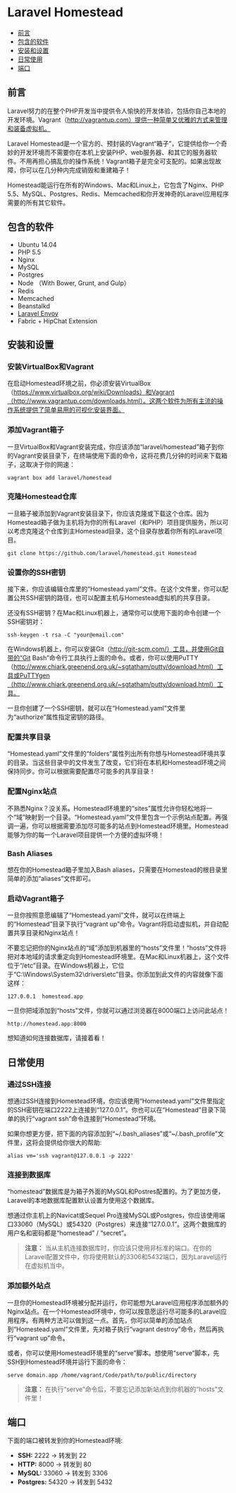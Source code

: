 # Laravel Homestead

- [前言](#introduction)
- [包含的软件](#included-software)
- [安装和设置](#installation-and-setup)
- [日常使用](#general-usage)
- [端口](#ports)

<a name="introduction"></a>
## 前言

Laravel努力的在整个PHP开发当中提供令人愉快的开发体验，包括你自己本地的开发环境。Vagrant（http://vagrantup.com）提供一种简单又优雅的方式来管理和装备虚拟机。

Laravel Homestead是一个官方的、预封装的Vagrant“箱子”，它提供给你一个奇妙的开发环境而不需要你在本机上安装PHP、web服务器、和其它的服务器软件。不用再担心搞乱你的操作系统！Vagrant箱子是完全可支配的。如果出现故障，你可以在几分种内完成销毁和重建箱子！

Homestead能运行在所有的Windows、Mac和Linux上，它包含了Nginx、PHP 5.5、MySQL、Postgres、Redis、Memcached和你开发神奇的Laravel应用程序需要的所有其它软件。

<a name="included-software"></a>
## 包含的软件

- Ubuntu 14.04
- PHP 5.5
- Nginx
- MySQL
- Postgres
- Node （With Bower, Grunt, and Gulp）
- Redis
- Memcached
- Beanstalkd
- [Laravel Envoy](/docs/ssh#envoy-task-runner)
- Fabric + HipChat Extension

<a name="installation-and-setup"></a>
## 安装和设置

### 安装VirtualBox和Vagrant

在启动Homestead环境之前，你必须安装VirtualBox（https://www.virtualbox.org/wiki/Downloads）和Vagrant（http://www.vagrantup.com/downloads.html）。这两个软件为所有主流的操作系统提供了简单易用的可视化安装界面。

### 添加Vagrant箱子

一旦VirtualBox和Vagrant安装完成，你应该添加“laravel/homestead”箱子到你的Vagrant安装目录下，在终端使用下面的命令，这将花费几分钟的时间来下载箱子，这取决于你的网速：

	vagrant box add laravel/homestead

### 克隆Homestead仓库

一旦箱子被添加到Vagrant安装目录下，你应该克隆或下载这个仓库。因为Homestead箱子做为主机将为你的所有Laravel（和PHP）项目提供服务，所以可以考虑克隆这个仓库到主Homestead目录，这个目录存放着你所有的Laravel项目。

	git clone https://github.com/laravel/homestead.git Homestead

### 设置你的SSH密钥

接下来，你应该编辑仓库里的“Homestead.yaml”文件。在这个文件里，你可以配置公共SSH密钥的路径，也可以配置主机与Homestead虚拟机的共享目录。

还没有SSH密钥？在Mac和Linux机器上，通常你可以使用下面的命令创建一个SSH密钥对：

	ssh-keygen -t rsa -C "your@email.com"

在Windows机器上，你可以安装Git（http://git-scm.com/）工具，并使用Git自带的“Git Bash”命令行工具执行上面的命令。或者，你可以使用PuTTY（http://www.chiark.greenend.org.uk/~sgtatham/putty/download.html）工具或PuTTYgen（http://www.chiark.greenend.org.uk/~sgtatham/putty/download.html）工具。

一旦你创建了一个SSH密钥，就可以在“Homestead.yaml”文件里为“authorize”属性指定密钥的路径。

### 配置共享目录

“Homestead.yaml”文件里的“folders”属性列出所有你想与Homestead环境共享的目录。当这些目录中的文件发生了改变，它们将在本机和Homestead环境之间保持同步。你可以根据需要配置尽可能多的共享目录！

### 配置Nginx站点

不熟悉Nginx？没关系。Homestead环境里的“sites”属性允许你轻松地将一个“域”映射到一个目录。“Homestead.yaml”文件里包含一个示例站点配置。再强调一遍，你可以根据需要添加尽可能多的站点到Homestead环境里。Homestead能够为你的每一个Laravel项目提供一个方便的虚拟环境！

### Bash Aliases

想在你的Homestead箱子里加入Bash aliases，只需要在Homestead的根目录里简单的添加“aliases”文件即可。

### 启动Vagrant箱子

一旦你按照意愿编辑了“Homestead.yaml”文件，就可以在终端上的“Homestead”目录下执行“vagrant up”命令。Vagrant将启动虚拟机，并自动配置共享目录和Nginx站点！

不要忘记把你的Nginx站点的“域”添加到机器里的“hosts”文件里！“hosts”文件将把对本地域的请求重定向到Homestead环境里。在Mac和Linux机器上，这个文件位于“/etc”目录。在Windows机器上，它位于“C:\Windows\System32\drivers\etc”目录。你添加到此文件的内容就像下面这样：

	127.0.0.1  homestead.app

一旦你把域添加到“hosts”文件，你就可以通过浏览器在8000端口上访问此站点！

	http://homestead.app:8000

想知道如何连接数据库，请接着看！

<a name="daily-usage"></a>
## 日常使用

### 通过SSH连接

想通过SSH连接到Homestead环境，你应该使用“Homestead.yaml”文件里指定的SSH密钥在端口2222上连接到“127.0.0.1”。你也可以在“Homestead”目录下简单的执行“vagrant ssh”命令连接到“Homestead”环境。

如果你想更方便，把下面的内容添加到“~/.bash_aliases”或“~/.bash_profile”文件里，这将会提供给你很大的帮助:

	alias vm='ssh vagrant@127.0.0.1 -p 2222'

### 连接到数据库

“homestead”数据库是为箱子外面的MySQL和Postres配置的。为了更加方便，Laravel的本地数据库配置默认设置为使用这个数据库。

想通过你主机上的Navicat或Sequel Pro连接MySQL或Postgres，你应该使用端口33060（MySQL）或54320（Postgres）来连接“127.0.0.1”。这两个数据库的用户名和密码都是“homestead” / “secret”。

> **注意：** 当从主机连接数据库时，你应该只使用非标准的端口。在你的Laravel配置文件中，你将使用默认的3306和5432端口，因为Laravel运行在虚拟机当中。

### 添加额外站点

一旦你的Homestead环境被分配并运行，你可能想为Laravel应用程序添加额外的Nginx站点。在一个Homestead环境中，你可以按意愿运行尽可能多的Laravel应用程序。有两种方法可以做到这一点。首先，你可以简单的添加站点到“Homestead.yaml”文件里，先对箱子执行“vagrant destroy”命令，然后再执行“vagrant up”命令。

或者，你可以使用Homestead环境里的“serve”脚本。想使用“serve”脚本，先SSH到Homestead环境并运行下面的命令：

	serve domain.app /home/vagrant/Code/path/to/public/directory

> **注意：** 在执行“serve”命令后，不要忘记添加新站点到你机器的“hosts”文件里！

<a name="ports"></a>
## 端口

下面的端口被转发到你的Homestead环境:

- **SSH:** 2222 -> 转发到 22
- **HTTP:** 8000 -> 转发到 80
- **MySQL:** 33060 -> 转发到 3306
- **Postgres:** 54320 -> 转发到 5432